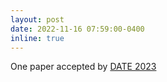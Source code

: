 ```yaml
---
layout: post
date: 2022-11-16 07:59:00-0400
inline: true
---
```


One paper accepted by <a href="https://www.date-conference.com/" target="_blank" rel="noopener noreferrer"> DATE 2023</a>